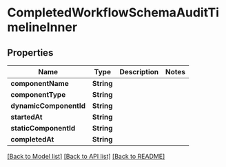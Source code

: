# CompletedWorkflowSchemaAuditTimelineInner

## Properties
Name | Type | Description | Notes
------------ | ------------- | ------------- | -------------
**componentName** | **String** |  | 
**componentType** | **String** |  | 
**dynamicComponentId** | **String** |  | 
**startedAt** | **String** |  | 
**staticComponentId** | **String** |  | 
**completedAt** | **String** |  | 

[[Back to Model list]](../README.md#documentation-for-models) [[Back to API list]](../README.md#documentation-for-api-endpoints) [[Back to README]](../README.md)


